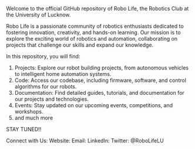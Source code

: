 Welcome to the official GitHub repository of Robo Life, the Robotics Club at the University of Lucknow.



Robo Life is a passionate community of robotics enthusiasts dedicated to fostering innovation, creativity, and hands-on learning.
Our mission is to explore the exciting world of robotics and automation, collaborating on projects that challenge our skills and expand our knowledge.

In this repository, you will find:
1. Projects: Explore our robot building projects, from autonomous vehicles to intelligent home automation systems.
2. Code: Access our codebase, including firmware, software, and control algorithms for our robots.
3. Documentation: Find detailed guides, tutorials, and documentation for our projects and technologies.
4. Events: Stay updated on our upcoming events, competitions, and workshops.
5. and much more

STAY TUNED!!

Connect with Us:
Website: 
Email: 
LinkedIn:
Twitter: @RoboLifeLU
